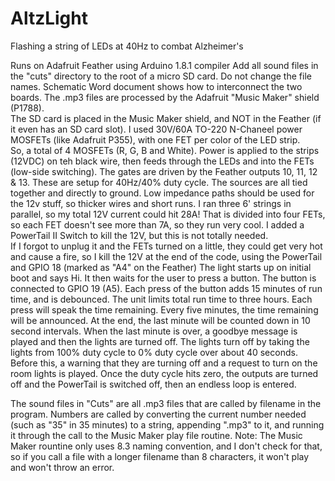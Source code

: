 # AltzLight
Flashing a string of LEDs at 40Hz to combat Alzheimer's 

Runs on Adafruit Feather using Arduino 1.8.1 compiler
Add all sound files in the "cuts" directory to the root of a micro SD card.  Do not change the file names.
Schematic Word document shows how to interconnect the two boards.
The .mp3 files are processed by the Adafruit "Music Maker" shield (P1788).  
The SD card is placed in the Music Maker shield, and NOT in the Feather (if it even has an SD card slot).
I used 30V/60A TO-220 N-Chaneel power MOSFETs (like Adafruit P355), with one FET per color of the LED strip.  
So, a total of 4 MOSFETs (R, G, B and White).
Power is applied to the strips (12VDC) on teh black wire, then feeds through the LEDs and into the FETs (low-side switching).
The gates are driven by the Feather outputs 10, 11, 12 & 13.  These are setup for 40Hz/40% duty cycle.
The sources are all tied together and directly to ground.
Low impedance paths should be used for the 12v stuff, so thicker wires and short runs.
I ran three 6' strings in parallel, so my total 12V current could hit 28A!  That is divided into four FETs, so each FET doesn't see
more than 7A, so they run very cool.
I added a PowerTail II Switch to kill the 12V, but this is not totally needed.  
If I forgot to unplug it and the FETs turned on a little, they could get very hot and cause a fire, so I kill the 12V at the end of the code, using the PowerTail and GPIO 18 (marked as "A4" on the Feather)
The light starts up on initial boot and says Hi.  It then waits for the user to press a button.
The button is connected to GPIO 19 (A5).
Each press of the button adds 15 minutes of run time, and is debounced.
The unit limits total run time to three hours.
Each press will speak the time remaining.
Every five minutes, the time remaining will be announced.
At the end, the last minute will be counted down in 10 second intervals.
When the last minute is over, a goodbye message is played and then the lights are turned off.
The lights turn off by taking the lights from 100% duty cycle to 0% duty cycle over about 40 seconds.
Before this, a warning that they are turning off and a request to turn on the room lights is played.
Once the duty cycle hits zero, the outputs are turned off and the PowerTail is switched off, then an endless loop is entered.

The sound files in "Cuts" are all .mp3 files that are called by filename in the program.  Numbers are called by converting the current number needed (such as "35" in 35 minutes) to a string, appending ".mp3" to it, and running it through the call to the Music Maker play file routine.  Note:  The Music Maker rountine only uses 8.3 naming convention, and I don't check for that, so if you call a file with a longer filename than 8 characters, it won't play and won't throw an error.
